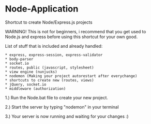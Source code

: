 # Node-Application
Shortcut to create Node/Express.js projects

WARNING! This is not for beginners, i recommend that you get used to Node.js and express before using this shortcut for your own good.

List of stuff that is included and already handled:

    * express, express-session, express-validator
    * body-parser
    * socket.io
    * routes, public (javascript, stylesheet)
    * view engine (nunjucks)
    * nodemon (Making your project autorestart after everychange)
    * shortcuts to create new (routes, views)
    * jQuery, socket.io
    * middleware (authorization)

1.) Run the Node.bat file to create your new project.

2.) Start the server by typing "nodemon" in your terminal

3.) Your server is now running and waiting for your changes :)

